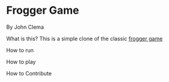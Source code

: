 Frogger Game
===============================
By John Clema

What is this?
This is a simple clone of the classic [frogger game](https://en.wikipedia.org/wiki/Frogger)

How to run

How to play

How to Contribute
